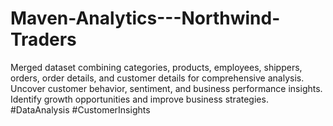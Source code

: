 # Maven-Analytics---Northwind-Traders
 Merged dataset combining categories, products, employees, shippers, orders, order details, and customer details for comprehensive analysis. Uncover customer behavior, sentiment, and business performance insights. Identify growth opportunities and improve business strategies. #DataAnalysis #CustomerInsights
